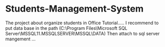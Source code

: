 # Students-Management-System
The project about organize students in Office Tutorial.....
I recommend to put data base in the path (C:\Program Files\Microsoft SQL Server\MSSQL11.MSSQLSERVER\MSSQL\DATA) 
Then attach to sql server mangement ...
